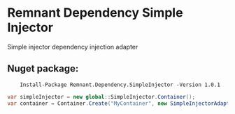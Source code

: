 # Remnant Dependency Simple Injector
Simple injector dependency injection adapter


## Nuget package:

        Install-Package Remnant.Dependency.SimpleInjector -Version 1.0.1
        
```csharp
var simpleInjector = new global::SimpleInjector.Container();
var container = Container.Create("MyContainer", new SimpleInjectorAdapter(simpleInjector));
```

